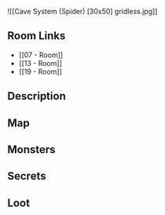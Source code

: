 ![[Cave System (Spider) [30x50] gridless.jpg]]

## Room Links

*  [[07 - Room]]
*  [[13 - Room]]
*  [[19 - Room]]
## Description

## Map

## Monsters

## Secrets

## Loot

